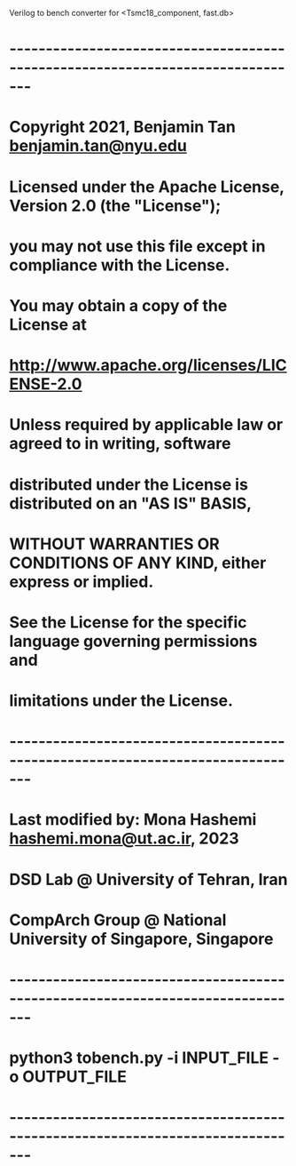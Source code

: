 Verilog to bench converter for <Tsmc18_component, fast.db>

# -------------------------------------------------------------------------------
# Copyright 2021, Benjamin Tan <benjamin.tan@nyu.edu>
#
# Licensed under the Apache License, Version 2.0 (the "License");
# you may not use this file except in compliance with the License.
# You may obtain a copy of the License at
#     http://www.apache.org/licenses/LICENSE-2.0
# Unless required by applicable law or agreed to in writing, software
# distributed under the License is distributed on an "AS IS" BASIS,
# WITHOUT WARRANTIES OR CONDITIONS OF ANY KIND, either express or implied.
# See the License for the specific language governing permissions and
# limitations under the License.
# -------------------------------------------------------------------------------
# Last modified by: Mona Hashemi <hashemi.mona@ut.ac.ir>, 2023
# DSD Lab @ University of Tehran, Iran
# CompArch Group @ National University of Singapore, Singapore
# -------------------------------------------------------------------------------
# python3 tobench.py -i INPUT_FILE -o OUTPUT_FILE
# -------------------------------------------------------------------------------
